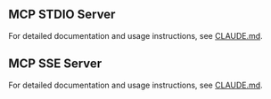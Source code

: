 ## MCP STDIO Server

For detailed documentation and usage instructions, see [CLAUDE.md](mcp-stdio-server/CLAUDE.md).

## MCP SSE Server

For detailed documentation and usage instructions, see [CLAUDE.md](mcp-sse-server/CLAUDE.md).